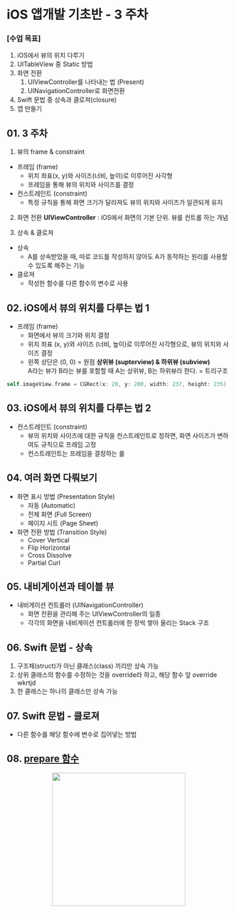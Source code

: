 # iOS 앱개발 기초반 - 3 주차

### [수업 목표]
1. iOS에서 뷰의 위치 다루기
2. UITableView 중 Static 방법
3. 화면 전환
    1) UIViewController를 나타내는 법 (Present)
    2) UINavigationController로 화면전환
4. Swift 문법 중 상속과 클로져(closure)
5. 앱 만들기

## 01. 3 주차
1. 뷰의 frame & constraint
- 프레임 (frame)
    - 위치 좌표(x, y)와 사이즈(너비, 높이)로 이루어진 사각형
    - 프레임을 통해 뷰의 위치와 사이즈를 결정
- 컨스트레인트 (constraint)
    - 특정 규칙을 통해 화면 크기가 달라져도 뷰의 위치와 사이즈가 일관되게 유지

2. 화면 전환
**UIViewController** : iOS에서 화면의 기본 단위. 뷰를 컨트롤 하는 개념

3. 상속 & 클로져
- 상속
    - A를 상속받았을 때, 따로 코드를 작성하지 않아도 A가 동작하는 원리를 사용할 수 있도록 해주는 기능
- 클로져
    - 작성한 함수를 다른 함수의 변수로 사용

## 02. iOS에서 뷰의 위치를 다루는 법 1
- 프레임 (frame)
    - 화면에서 뷰의 크기와 위치 결정
    - 위치 좌표 (x, y)와 사이즈 (너비, 높이)로 이루어진 사각형으로, 뷰의 위치와 사이즈 결정
    - 왼쪽 상단은 (0, 0) = 원점
    **상위뷰 (supterview) & 하위뷰 (subview)** <br>
    A라는 뷰가 B라는 뷰를 포함할 때 A는 상위뷰, B는 하위뷰라 한다. = 트리구조

```swift
self.imageView.frame = CGRect(x: 20, y: 200, width: 237, height: 235)
```

## 03. iOS에서 뷰의 위치를 다루는 법 2
- 컨스트레인트 (constraint)
    - 뷰의 위치와 사이즈에 대한 규칙을 컨스트레인트로 정하면, 화면 사이즈가 변하여도 규칙으로 프레임 고정
    - 컨스트레인트는 프레임을 결정하는 룰

## 04. 여러 화면 다뤄보기
- 화면 표시 방법 (Presentation Style)
    - 자동 (Automatic)
    - 전체 화면 (Full Screen)
    - 페이지 시트 (Page Sheet)
- 화면 전환 방법 (Transition Style)
    - Cover Vertical
    - Flip Horizontal
    - Cross Dissolve
    - Partial Curl

## 05. 내비게이션과 테이블 뷰
- 내비게이션 컨트롤러 (UINavigationController)
    - 화면 전환을 관리해 주는 UIViewController의 일종
    - 각각의 화면을 내비게이션 컨트롤러에 한 장씩 쌓아 올리는 Stack 구조

## 06. Swift 문법 - 상속
1. 구조체(struct)가 아닌 클래스(class) 끼리만 상속 가능
2. 상위 클래스의 함수를 수정하는 것을 override라 하고, 해당 함수 앞 override wkrtjd
3. 한 클래스는 하나의 클래스만 상속 가능

## 07. Swift 문법 - 클로져
- 다른 함수를 해당 함수에 변수로 집어넣는 방법

## 08. [prepare 함수](https://github.com/nezhitsya/Sparta_iOS/tree/master/week%2003/SwiftPractice)

<p align="center">
  <img width="300" src="https://user-images.githubusercontent.com/60697742/124406022-1fd99080-dd7b-11eb-8fb9-863271696e3c.mov">
</p>
